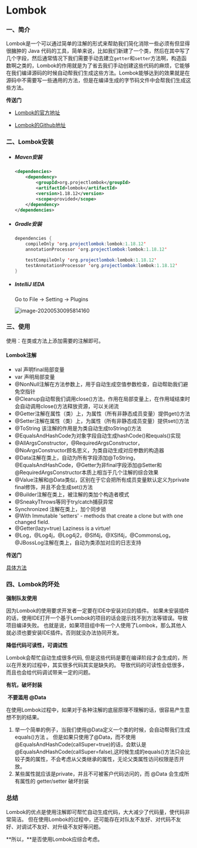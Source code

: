 # Lombok

### 一、简介

Lombok是一个可以通过简单的注解的形式来帮助我们简化消除一些必须有但显得很臃肿的 Java 代码的工具，简单来说，比如我们新建了一个类，然后在其中写了几个字段，然后通常情况下我们需要手动去建立`getter`和`setter`方法啊，构造函数啊之类的，Lombok的作用就是为了省去我们手动创建这些代码的麻烦，它能够在我们编译源码的时候自动帮我们生成这些方法。Lombok能够达到的效果就是在源码中不需要写一些通用的方法，但是在编译生成的字节码文件中会帮我们生成这些方法。

**传送门**

- [Lombok的官方地址](https://projectlombok.org)

- [Lombok的Github地址](https://github.com/rzwitserloot/lombok)

### 二、Lombok安装

- ##### Maven安装

  ```xml
  <dependencies>
      <dependency>
          <groupId>org.projectlombok</groupId>
          <artifactId>lombok</artifactId>
          <version>1.18.12</version>
          <scope>provided</scope>
      </dependency>
  </dependencies>
  ```

- ##### Gradle安装

  ```java
  dependencies {
      compileOnly 'org.projectlombok:lombok:1.18.12'
      annotationProcessor 'org.projectlombok:lombok:1.18.12'
  
      testCompileOnly 'org.projectlombok:lombok:1.18.12'
      testAnnotationProcessor 'org.projectlombok:lombok:1.18.12'
  }
  ```

- ##### IntelliJ IEDA

  Go to File  ->  Setting  ->  Plugins

  ![image-20200530095814160](C:\Users\HZ\AppData\Roaming\Typora\typora-user-images\image-20200530095814160.png)

### 三、使用

使用：在类或方法上添加需要的注解即可。

#### **Lombok注解**

- val 声明final局部变量
- var 声明局部变量
- @NonNull注解在方法参数上，用于自动生成空值参数检查，自动帮助我们避免空指针
- @Cleanup自动帮我们调用close()方法，作用在局部变量上，在作用域结束时会自动调用close()方法释放资源，可以关闭流
- @Getter注解在属性（类）上，为属性（所有非静态成员变量）提供get()方法
- @Setter注解在属性（类）上，为属性（所有非静态成员变量）提供set()方法
- @ToString 该注解的作用是为类自动生成toString()方法
- @EqualsAndHashCode为对象字段自动生成hashCode()和equals()实现
- @AllArgsConstructor，@RequiredArgsConstructor，@NoArgsConstructor顾名思义，为类自动生成对应参数的构造器
- @Data注解在类上，自动为所有字段添加@ToString，@EqualsAndHashCode，@Getter为非final字段添加@Setter和@RequiredArgsConstructor本质上相当于几个注解的综合效果
- @Value注解和@Data类似，区别在于它会把所有成员变量默认定义为private final修饰，并且不会生成set()方法
- @Builder注解在类上，被注解的类加个构造者模式
- @SneakyThrows等同于try/catch捕获异常
- Synchronized 注解在类上，加个同步锁
- @With Immutable 'setters' - methods that create a clone but with one changed field.
- @Getter(lazy=true) Laziness is a virtue!
- @Log，@Log4j，@Log4j2，@Slf4j，@XSlf4j，@CommonsLog，@JBossLog注解在类上，自动为类添加对应的日志支持

**传送门**

[具体方法]( https://projectlombok.org/features/all)

### 四、Lombok的坏处

**强制队友使用**

因为Lombok的使用要求开发者一定要在IDE中安装对应的插件。 如果未安装插件的话，使用IDE打开一个基于Lombok的项目的话会提示找不到方法等错误。导致项目编译失败。 也就是说，如果项目组中有一个人使用了Lombok，那么其他人就必须也要安装IDE插件。否则就没办法协同开发。

**降低代码可读性，可调试性**

Lombok会帮忙自动生成很多代码, 但是这些代码是要在编译阶段才会生成的，所以在开发的过程中，其实很多代码其实是缺失的。 导致代码的可读性会低很多，而且也会给代码调试带来一定的问题。

**有坑，破坏封装**

​	**不要滥用 @Data**

在使用Lombok过程中，如果对于各种注解的底层原理不理解的话，很容易产生意想不到的结果。

1. 举一个简单的例子，当我们使用@Data定义一个类的时候，会自动帮我们生成equals()方法 。 但是如果只使用了@Data，而不使用@EqualsAndHashCode(callSuper=true)的话，会默认是@EqualsAndHashCode(callSuper=false),这时候生成的equals()方法只会比较子类的属性，不会考虑从父类继承的属性，无论父类属性访问权限是否开放。
2. 某些属性就应该是private，并且不可被客户代码访问的，而 @Data 会生成所有属性的 getter/setter 破坏封装

### 总结

Lombok的优点是使用注解即可帮忙自动生成代码，大大减少了代码量，使代码非常简洁。 但在使用Lombok的过程中，还可能存在对队友不友好、对代码不友好、对调试不友好、对升级不友好等问题。

**所以，**是否使用Lombok应综合考虑。